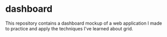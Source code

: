 # dashboard

This repository contains a dashboard mockup of a web application I made to practice and apply the techniques I've learned about grid.
